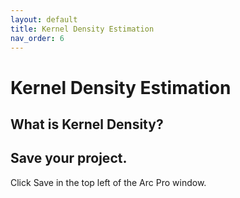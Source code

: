 ```yaml
---
layout: default
title: Kernel Density Estimation
nav_order: 6
---
```


# Kernel Density Estimation

## What is Kernel Density?


## Save your project.

Click Save in the top left of the Arc Pro window.
